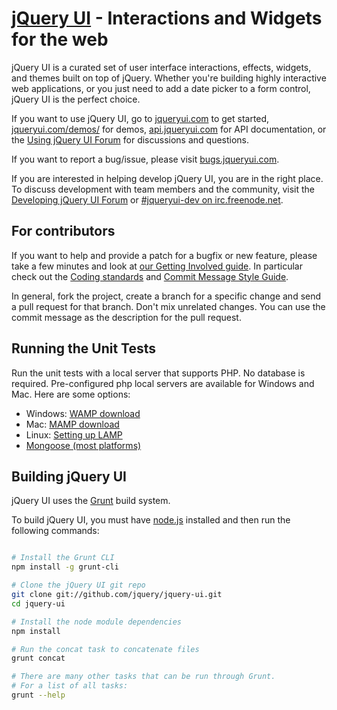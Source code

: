 # [jQuery UI](http://jqueryui.com/) - Interactions and Widgets for the web

jQuery UI is a curated set of user interface interactions, effects, widgets, and themes built on top of jQuery. Whether you're building highly interactive web applications, or you just need to add a date picker to a form control, jQuery UI is the perfect choice.

If you want to use jQuery UI, go to [jqueryui.com](http://jqueryui.com) to get started, [jqueryui.com/demos/](http://jqueryui.com/demos/) for demos, [api.jqueryui.com](http://api.jqueryui.com/) for API documentation, or the [Using jQuery UI Forum](http://forum.jquery.com/using-jquery-ui) for discussions and questions.

If you want to report a bug/issue, please visit [bugs.jqueryui.com](http://bugs.jqueryui.com).

If you are interested in helping develop jQuery UI, you are in the right place.
To discuss development with team members and the community, visit the [Developing jQuery UI Forum](http://forum.jquery.com/developing-jquery-ui) or [#jqueryui-dev on irc.freenode.net](http://irc.jquery.org/).


## For contributors

If you want to help and provide a patch for a bugfix or new feature, please take
a few minutes and look at [our Getting Involved guide](http://wiki.jqueryui.com/w/page/35263114/Getting-Involved).
In particular check out the [Coding standards](http://wiki.jqueryui.com/w/page/12137737/Coding-standards)
and [Commit Message Style Guide](http://contribute.jquery.org/commits-and-pull-requests/#commit-guidelines).

In general, fork the project, create a branch for a specific change and send a
pull request for that branch. Don't mix unrelated changes. You can use the commit
message as the description for the pull request.


## Running the Unit Tests

Run the unit tests with a local server that supports PHP. No database is required. Pre-configured php local servers are available for Windows and Mac. Here are some options:

- Windows: [WAMP download](http://www.wampserver.com/en/)
- Mac: [MAMP download](http://www.mamp.info/en/index.html)
- Linux: [Setting up LAMP](https://www.linux.com/learn/tutorials/288158-easy-lamp-server-installation)
- [Mongoose (most platforms)](http://code.google.com/p/mongoose/)


## Building jQuery UI

jQuery UI uses the [Grunt](http://github.com/gruntjs/grunt) build system.

To build jQuery UI, you must have [node.js](http://nodejs.org/) installed and then run the following commands:

```sh

# Install the Grunt CLI
npm install -g grunt-cli

# Clone the jQuery UI git repo
git clone git://github.com/jquery/jquery-ui.git
cd jquery-ui

# Install the node module dependencies
npm install

# Run the concat task to concatenate files
grunt concat

# There are many other tasks that can be run through Grunt.
# For a list of all tasks:
grunt --help
```
